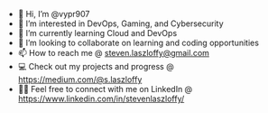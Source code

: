 - 👋 Hi, I’m @vypr907
- 👀 I’m interested in DevOps, Gaming, and Cybersecurity
- 🌱 I’m currently learning Cloud and DevOps
- 💞️ I’m looking to collaborate on learning and coding opportunities
- 📫 How to reach me @ steven.laszloffy@gmail.com
- 💻 Check out my projects and progress @ https://medium.com/@s.laszloffy
- 👨‍💼 Feel free to connect with me on LinkedIn @ https://www.linkedin.com/in/stevenlaszloffy/

<!---
vypr907/vypr907 is a ✨ special ✨ repository because its `README.md` (this file) appears on your GitHub profile.
You can click the Preview link to take a look at your changes.
--->

